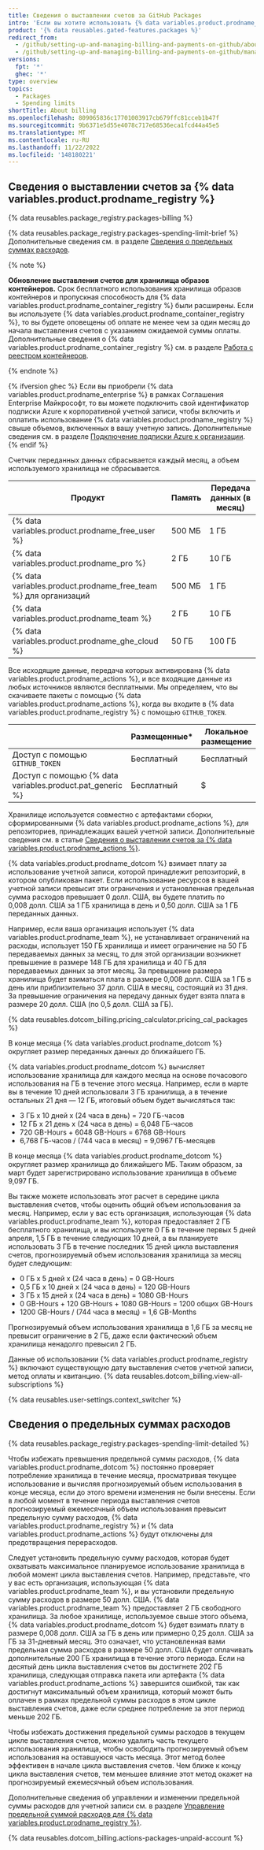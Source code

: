 ```yaml
---
title: Сведения о выставлении счетов за GitHub Packages
intro: 'Если вы хотите использовать {% data variables.product.prodname_registry %} за пределами хранилища или процесса передачи данных, включенных в вашу учетную запись, вам будет выставлен счет за дополнительное использование.'
product: '{% data reusables.gated-features.packages %}'
redirect_from:
  - /github/setting-up-and-managing-billing-and-payments-on-github/about-billing-for-github-packages
  - /github/setting-up-and-managing-billing-and-payments-on-github/managing-billing-for-github-packages/about-billing-for-github-packages
versions:
  fpt: '*'
  ghec: '*'
type: overview
topics:
  - Packages
  - Spending limits
shortTitle: About billing
ms.openlocfilehash: 809065836c17701003917cb679ffc81cceb1b47f
ms.sourcegitcommit: 9b6371e5d55e4078c717e68536eca1fcd44a45e5
ms.translationtype: MT
ms.contentlocale: ru-RU
ms.lasthandoff: 11/22/2022
ms.locfileid: '148180221'
---
```

## Сведения о выставлении счетов за {% data variables.product.prodname_registry %}

{% data reusables.package_registry.packages-billing %}

{% data reusables.package_registry.packages-spending-limit-brief %} Дополнительные сведения см. в разделе [Сведения о предельных суммах расходов](#about-spending-limits).

{% note %}

**Обновление выставления счетов для хранилища образов контейнеров.** Срок бесплатного использования хранилища образов контейнеров и пропускная способность для {% data variables.product.prodname_container_registry %} были расширены. Если вы используете {% data variables.product.prodname_container_registry %}, то вы будете оповещены об оплате не менее чем за один месяц до начала выставления счетов с указанием ожидаемой суммы оплаты. Дополнительные сведения о {% data variables.product.prodname_container_registry %} см. в разделе [Работа с реестром контейнеров](/packages/working-with-a-github-packages-registry/working-with-the-container-registry).

{% endnote %}

{% ifversion ghec %} Если вы приобрели {% data variables.product.prodname_enterprise %} в рамках Соглашения Enterprise Майкрософт, то вы можете подключить свой идентификатор подписки Azure к корпоративной учетной записи, чтобы включить и оплатить использование {% data variables.product.prodname_registry %} свыше объемов, включенных в вашу учетную запись. Дополнительные сведения см. в разделе [Подключение подписки Azure к организации](/billing/managing-billing-for-your-github-account/connecting-an-azure-subscription-to-your-enterprise).
{% endif %}

Счетчик переданных данных сбрасывается каждый месяц, а объем используемого хранилища не сбрасывается.

Продукт | Память | Передача данных (в месяц)
------- | ------- | ---------
{% data variables.product.prodname_free_user %} | 500 МБ | 1 ГБ
{% data variables.product.prodname_pro %} | 2 ГБ | 10 ГБ
{% data variables.product.prodname_free_team %} для организаций | 500 МБ | 1 ГБ |
{% data variables.product.prodname_team %} | 2 ГБ | 10 ГБ
{% data variables.product.prodname_ghe_cloud %} | 50 ГБ | 100 ГБ

Все исходящие данные, передача которых активирована {% data variables.product.prodname_actions %}, и все входящие данные из любых источников являются бесплатными. Мы определяем, что вы скачиваете пакеты с помощью {% data variables.product.prodname_actions %}, когда вы входите в {% data variables.product.prodname_registry %} с помощью `GITHUB_TOKEN`.

||Размещенные*|Локальное размещение|
|-|-|-|
|Доступ с помощью `GITHUB_TOKEN`|Бесплатный|Бесплатный|
|Доступ с помощью {% data variables.product.pat_generic %}|Бесплатный|$|

Хранилище используется совместно с артефактами сборки, сформированными {% data variables.product.prodname_actions %}, для репозиториев, принадлежащих вашей учетной записи. Дополнительные сведения см. в статье [Сведения о выставлении счетов за {% data variables.product.prodname_actions %}](/billing/managing-billing-for-github-actions/about-billing-for-github-actions).

{% data variables.product.prodname_dotcom %} взимает плату за использование учетной записи, которой принадлежит репозиторий, в котором опубликован пакет. Если использование ресурсов в вашей учетной записи превысит эти ограничения и установленная предельная сумма расходов превышает 0 долл. США, вы будете платить по 0,008 долл. США за 1 ГБ хранилища в день и 0,50 долл. США за 1 ГБ переданных данных.

Например, если ваша организация использует {% data variables.product.prodname_team %}, не устанавливает ограничений на расходы, использует 150 ГБ хранилища и имеет ограничение на 50 ГБ передаваемых данных за месяц, то для этой организации возникнет превышение в размере 148 ГБ для хранилища и 40 ГБ для передаваемых данных за этот месяц. За превышение размера хранилища будет взиматься плата в размере 0,008 долл. США за 1 ГБ в день или приблизительно 37 долл. США в месяц, состоящий из 31 дня. За превышение ограничения на передачу данных будет взята плата в размере 20 долл. США (по 0,5 долл. США за ГБ).

{% data reusables.dotcom_billing.pricing_calculator.pricing_cal_packages %}

В конце месяца {% data variables.product.prodname_dotcom %} округляет размер переданных данных до ближайшего ГБ.

{% data variables.product.prodname_dotcom %} вычисляет использование хранилища для каждого месяца на основе почасового использования на ГБ в течение этого месяца. Например, если в марте вы в течение 10 дней использовали 3 ГБ хранилища, а в течение остальных 21 дня — 12 ГБ, итоговый объем будет вычисляться так:

- 3 ГБ x 10 дней x (24 часа в день) = 720 ГБ-часов
- 12 ГБ x 21 день x (24 часа в день) = 6,048 ГБ-часов
- 720 GB-Hours + 6048 GB-Hours = 6768 GB-Hours
- 6,768 ГБ-часов / (744 часа в месяц) = 9,0967 ГБ-месяцев

В конце месяца {% data variables.product.prodname_dotcom %} округляет размер хранилища до ближайшего МБ. Таким образом, за март будет зарегистрировано использование хранилища в объеме 9,097 ГБ.

Вы также можете использовать этот расчет в середине цикла выставления счетов, чтобы оценить общий объем использования за месяц. Например, если у вас есть организация, использующая {% data variables.product.prodname_team %}, которая предоставляет 2 ГБ бесплатного хранилища, и вы используете 0 ГБ в течение первых 5 дней апреля, 1,5 ГБ в течение следующих 10 дней, а вы планируете использовать 3 ГБ в течение последних 15 дней цикла выставления счетов, прогнозируемый объем использования хранилища за месяц будет следующим:

- 0 ГБ x 5 дней x (24 часа в день) = 0 GB-Hours
- 0,5 ГБ x 10 дней x (24 часа в день) = 120 GB-Hours
- 3 ГБ x 15 дней x (24 часа в день) = 1080 GB-Hours
- 0 GB-Hours + 120 GB-Hours + 1080 GB-Hours = 1200 общих GB-Hours
- 1200 GB-Hours / (744 часа в месяц) = 1,6 GB-Months

Прогнозируемый объем использования хранилища в 1,6 ГБ за месяц не превысит ограничение в 2 ГБ, даже если фактический объем хранилища ненадолго превысил 2 ГБ.

Данные об использовании {% data variables.product.prodname_registry %} включают существующую дату выставления счетов учетной записи, метод оплаты и квитанцию. {% data reusables.dotcom_billing.view-all-subscriptions %}

{% data reusables.user-settings.context_switcher %}

## Сведения о предельных суммах расходов

{% data reusables.package_registry.packages-spending-limit-detailed %}

Чтобы избежать превышения предельной суммы расходов, {% data variables.product.prodname_dotcom %} постоянно проверяет потребление хранилища в течение месяца, просматривая текущее использование и вычисляя прогнозируемый объем использования в конце месяца, если до этого времени изменения не были внесены. Если в любой момент в течение периода выставления счетов прогнозируемый ежемесячный объем использования превысит предельную сумму расходов, {% data variables.product.prodname_registry %} и {% data variables.product.prodname_actions %} будут отключены для предотвращения перерасходов.

Следует установить предельную сумму расходов, которая будет охватывать максимальное планируемое использование хранилища в любой момент цикла выставления счетов. Например, представьте, что у вас есть организация, использующая {% data variables.product.prodname_team %}, и вы установили предельную сумму расходов в размере 50 долл. США. {% data variables.product.prodname_team %} предоставляет 2 ГБ свободного хранилища. За любое хранилище, используемое свыше этого объема, {% data variables.product.prodname_dotcom %} будет взимать плату в размере 0,008 долл. США за ГБ в день или примерно 0,25 долл. США за ГБ за 31-дневный месяц. Это означает, что установленная вами предельная сумма расходов в размере 50 долл. США будет оплачивать дополнительные 200 ГБ хранилища в течение этого периода. Если на десятый день цикла выставления счетов вы достигнете 202 ГБ хранилища, следующая отправка пакета или артефакта {% data variables.product.prodname_actions %} завершится ошибкой, так как достигнут максимальный объем хранилища, который может быть оплачен в рамках предельной суммы расходов в этом цикле выставления счетов, даже если среднее потребление за этот период меньше 202 ГБ.

Чтобы избежать достижения предельной суммы расходов в текущем цикле выставления счетов, можно удалить часть текущего использования хранилища, чтобы освободить прогнозируемый объем использования на оставшуюся часть месяца. Этот метод более эффективен в начале цикла выставления счетов. Чем ближе к концу цикла выставления счетов, тем меньшее влияние этот метод окажет на прогнозируемый ежемесячный объем использования.

Дополнительные сведения об управлении и изменении предельной суммы расходов для учетной записи см. в разделе [Управление предельной суммой расходов для {% data variables.product.prodname_registry %}](/billing/managing-billing-for-github-packages/managing-your-spending-limit-for-github-packages).

{% data reusables.dotcom_billing.actions-packages-unpaid-account %}
